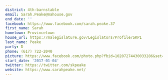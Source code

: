 ```yaml
---
district: 4th-barnstable
email: Sarah.Peake@mahouse.gov
end_date: ''
facebook: https://www.facebook.com/sarah.peake.37
first_name: Sarah
hometown: Provincetown
house_url: https://malegislature.gov/Legislators/Profile/SKP1
last_name: Peake
party: D
phone: (617) 722-2040
picture: https://www.facebook.com/photo.php?fbid=10207274430033286&set=a.1512275281091&type=3&theater
start_date: '2017-01-04'
twitter: https://twitter.com/skpeake
website: https://www.sarahpeake.net/
---
```


